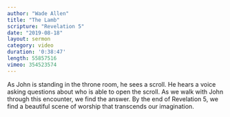 ```yaml
---
author: "Wade Allen"
title: "The Lamb"
scripture: "Revelation 5"
date: "2019-08-18"
layout: sermon
category: video
duration: '0:38:47'
length: 55857516
vimeo: 354523574
---
```


As John is standing in the throne room, he sees a scroll. He hears a voice asking questions about who is able to open the scroll. As we walk with John through this encounter, we find the answer. By the end of Revelation 5, we find a beautiful scene of worship that transcends our imagination.
